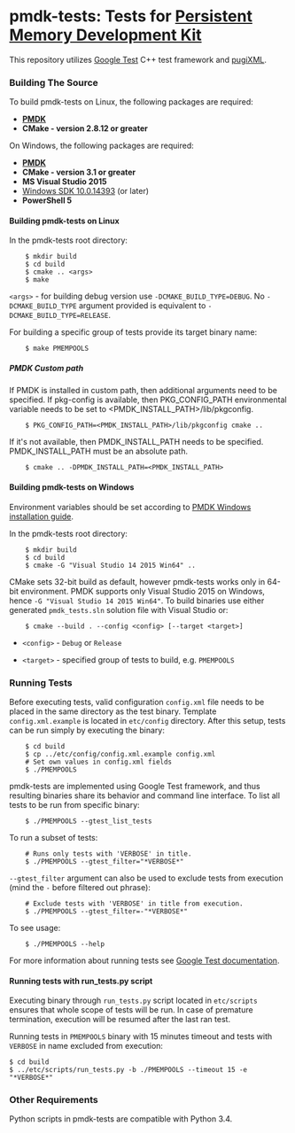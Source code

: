 pmdk-tests: Tests for [Persistent Memory Development Kit](https://github.com/pmem/pmdk)
=================================

This repository utilizes [Google Test](https://github.com/google/googletest) C++ test framework and [pugiXML](https://github.com/zeux/pugixml).

### Building The Source ###
To build pmdk-tests on Linux, the following packages are required:
* **[PMDK](https://github.com/pmem/pmdk)**
* **CMake - version 2.8.12 or greater**

On Windows, the following packages are required:
* **[PMDK](https://github.com/pmem/pmdk)**
* **CMake - version 3.1 or greater**
* **MS Visual Studio 2015**
* [Windows SDK 10.0.14393](https://developer.microsoft.com/pl-pl/windows/downloads/sdk-archive) (or later)
* **PowerShell 5**

#### Building pmdk-tests on Linux ####
In the pmdk-tests root directory:
```
	$ mkdir build
	$ cd build
	$ cmake .. <args>
	$ make
```
`<args>` - for building debug version use `-DCMAKE_BUILD_TYPE=DEBUG`. No `-DCMAKE_BUILD_TYPE` argument provided is equivalent to `-DCMAKE_BUILD_TYPE=RELEASE`.

For building a specific group of tests provide its target binary name:
```
	$ make PMEMPOOLS
```

##### PMDK Custom path
If PMDK is installed in custom path, then additional arguments need to be specified.
If pkg-config is available, then PKG_CONFIG_PATH environmental variable needs to be set to <PMDK_INSTALL_PATH>/lib/pkgconfig.
```
	$ PKG_CONFIG_PATH=<PMDK_INSTALL_PATH>/lib/pkgconfig cmake ..
```
If it's not available, then PMDK_INSTALL_PATH needs to be specified.
PMDK_INSTALL_PATH must be an absolute path.
```
	$ cmake .. -DPMDK_INSTALL_PATH=<PMDK_INSTALL_PATH>
```

#### Building pmdk-tests on Windows ####
Environment variables should be set according to [PMDK Windows installation guide](https://github.com/pmem/pmdk/tree/master/src/windows/setup#pmdk-for-windows-installation).

In the pmdk-tests root directory:
```
	$ mkdir build
	$ cd build
	$ cmake -G "Visual Studio 14 2015 Win64" ..
```
CMake sets 32-bit build as default, however pmdk-tests works only in 64-bit environment.
PMDK supports only Visual Studio 2015 on Windows, hence `-G "Visual Studio 14 2015 Win64"`.
To build binaries use either generated `pmdk_tests.sln` solution file with Visual Studio or:
```
	$ cmake --build . --config <config> [--target <target>]
```
* `<config>` - `Debug` or `Release`

* `<target>` - specified group of tests to build, e.g. `PMEMPOOLS`

### Running Tests ###
Before executing tests, valid configuration `config.xml` file needs to be placed in the same directory as the test binary. Template `config.xml.example` is located in `etc/config` directory. After this setup, tests can be run simply by executing the binary:

```
	$ cd build
	$ cp ../etc/config/config.xml.example config.xml
	# Set own values in config.xml fields
	$ ./PMEMPOOLS
```
pmdk-tests are implemented using Google Test framework, and thus resulting binaries share its behavior and command line interface.
To list all tests to be run from specific binary:
```
	$ ./PMEMPOOLS --gtest_list_tests
```
To run a subset of tests:
```
	# Runs only tests with 'VERBOSE' in title.
	$ ./PMEMPOOLS --gtest_filter="*VERBOSE*"
```
`--gtest_filter` argument can also be used to exclude tests from execution (mind the `-` before filtered out phrase):
```
	# Exclude tests with 'VERBOSE' in title from execution.
	$ ./PMEMPOOLS --gtest_filter=-"*VERBOSE*"
```
To see usage:
```
	$ ./PMEMPOOLS --help
```
For more information about running tests see [Google Test documentation](https://github.com/google/googletest/blob/master/googletest/docs/AdvancedGuide.md#running-test-programs-advanced-options).

#### Running tests with run_tests.py script ####
Executing binary through `run_tests.py` script located in `etc/scripts` ensures that whole scope of tests will be run. In case of premature termination, execution will be resumed after the last ran test.

Running tests in `PMEMPOOLS` binary with 15 minutes timeout and tests with `VERBOSE` in name excluded from execution:
```
$ cd build
$ ../etc/scripts/run_tests.py -b ./PMEMPOOLS --timeout 15 -e "*VERBOSE*"
```

### Other Requirements ###
Python scripts in pmdk-tests are compatible with Python 3.4.
